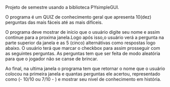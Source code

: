 Projeto de semestre usando a biblioteca PYsimpleGUI.

O programa é um QUIZ de conhecimento geral que apresenta 10(dez) perguntas das mais fáceis até as mais difíceis.

O programa deve mostrar de início que o usuário digite seu nome e assim continue para a proxima janela.Logo após isso,o usuário verá a pergunta na parte superior da janela e as 
5 (cinco) alternátivas como respostas logo abaixo.
O usuário terá que marcar o checkbox para assim prosseguir com as seguintes perguntas.
As perguntas tem que ser feita de modo aleatória para que o jogador não se canse de brincar.

Ao final, na ultima janela o programa tem que retornar o nome que o usuário colocou na primeira janela e quantas perguntas ele acertou,
representado como (- 10/10 ou 7/10 - ) e mostrar seu nivel de conhecimento em história.
